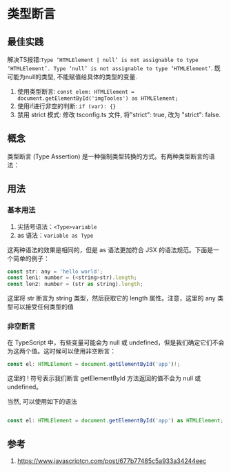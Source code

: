 # 类型断言


## 最佳实践

解决TS报错:`Type ‘HTMLElement | null’ is not assignable to type ‘HTMLElement’. Type ‘null’ is not assignable to type ‘HTMLElement’`. 既可能为null的类型, 不能赋值给具体的类型的变量.


1. 使用类型断言: `const elem: HTMLElement = document.getElementById('imgTooles') as HTMLElement;`
2. 使用if进行非空的判断: `if (var): {}`
3. 禁用 strict 模式: 修改 tsconfig.ts 文件, 将"strict": true, 改为 "strict": false.


## 概念

类型断言 (Type Assertion) 是一种强制类型转换的方式。有两种类型断言的语法：


## 用法


### 基本用法


1. 尖括号语法：`<Type>variable`
2. as 语法：`variable as Type`

这两种语法的效果是相同的，但是 as 语法更加符合 JSX 的语法规范。下面是一个简单的例子：


```js
const str: any = 'hello world';
const len1: number = (<string>str).length;
const len2: number = (str as string).length;
```

这里将 str 断言为 string 类型，然后获取它的 length 属性。注意，这里的 any 类型可以接受任何类型的值

### 非空断言


在 TypeScript 中，有些变量可能会为 null 或 undefined，但是我们确定它们不会为这两个值。这时候可以使用非空断言：

```js
const el: HTMLElement = document.getElementById('app')!;
```
这里的 ! 符号表示我们断言 getElementById 方法返回的值不会为 null 或 undefined。

当然, 可以使用如下的语法

```js

const el: HTMLElement = document.getElementById('app') as HTMLElement;
```


## 参考

1. https://www.javascriptcn.com/post/677b77485c5a933a34244eec


